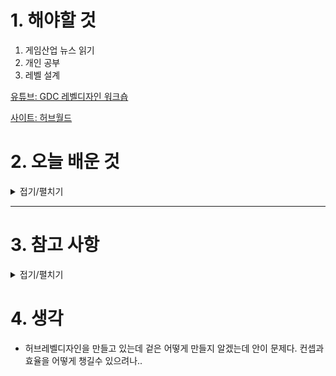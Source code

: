 
# 1. 해야할 것

1. 게임산업 뉴스 읽기 
2. 개인 공부  
3. 레벨 설계

[유튜브: GDC 레벨디자인 워크숍](https://www.youtube.com/watch?v=09r1B9cVEQY)

[사이트: 허브월드](https://blog.naver.com/kids1412/222907230716)



# 2. 오늘 배운 것

<details>
<summary>접기/펼치기</summary>

# 허브 레벨디자인
---

## ✅ 1. **핵심 기능 정리**

허브 레벨은 **중심축**입니다. 다음 기능들을 반드시 고려해야 합니다:

| 기능           | 설명                                     |
| ------------ | -------------------------------------- |
| **진입/퇴장 지점** | 미션 시작 전/후로 연결되는 게이트웨이 (포탈, 문, 엘리베이터 등) |
| **상호작용 요소**  | NPC, 상점, 제작대, 퀘스트 보드 등                 |
| **회복/준비 공간** | 휴식 공간, 장비 변경, 회복 아이템 보충 등              |
| **업그레이드**    | 스킬 트리, 장비 강화, 능력 해금 등 성장 관련 시스템        |
| **스토리 전개**   | 컷씬, 대화, 이벤트 트리거 등 내러티브 전달 공간           |

---

## ✅ 2. **심리적 설계 포인트 (플레이어 경험 중심)**

| 항목         | 고려 사항                                      |
| ---------- | ------------------------------------------ |
| **안전함**    | 허브는 적이 없고, 긴장을 내려놓을 수 있는 ‘안식처’ 느낌이 중요      |
| **익숙함**    | 반복 방문이 예상되므로 구조가 **기억하기 쉬워야 함**            |
| **성장의 체감** | 시간이 지날수록 변화(예: 사람 증가, 장식 변화 등)가 있으면 몰입도 상승 |
| **선택의 여지** | 어디로 갈지, 무엇을 할지 **플레이어가 선택할 수 있는 구조** 제공    |

---

## ✅ 3. **공간 구조 디자인 요소**

| 항목               | 설명                                                |
| ---------------- | ------------------------------------------------- |
| **중심부 + 방사형 구조** | 중앙에서 시작해 여러 방향으로 갈 수 있게 설계하면 탐색/기억 쉬움             |
| **시선 유도**        | 시각적 랜드마크(탑, 불빛, 조형물)로 플레이어를 자연스럽게 유도              |
| **동선 분리**        | 핵심 활동(NPC 상호작용)과 보조 활동(수집, 감상)을 공간적으로 분리하면 정돈된 느낌 |
| **복귀 동선 확보**     | 플레이어가 쉽게 돌아올 수 있는 **순환 구조**나 **빠른 이동** 고려         |

---

## ✅ 4. **게임 흐름(Loop)과 연계**

허브는 게임 루프와 연계되어야 의미가 강해집니다.

```text
[전투/미션] → [허브 복귀] → [보상 정산 / 강화 / 다음 준비] → [다음 전투/미션]
```

이 루프를 고려하여:

* **퀘스트 클리어 후 돌아왔을 때 허브가 보상과 회복을 제공하는 구조**
* **새로운 길이 열리는 식의 시각적/공간적 변화**가 이루어지면 좋습니다.

---

## ✅ 5. **유형별 허브 디자인 전략**

| 허브 유형      | 예시                   | 디자인 전략                       |
| ---------- | -------------------- | ---------------------------- |
| **도시형 허브** | 어쌔신크리드, 엘든링의 라운드테이블  | 다양한 상점 + 정보 수집 + 분위기 감상 중심   |
| **거점형 허브** | 몬스터헌터, XCOM          | 반복 업그레이드와 기능 중심 구성, UI 연계 중요 |
| **신비한 허브** | Hollow Knight의 더트마우스 | 감정적/분위기 중심, 서정적인 공간 구성이 중요   |

---

## ✅ 6. **실무적인 디테일 체크리스트**

* [ ] 플레이어가 첫 방문 시 어디로 가야 할지 **시각적으로 명확**한가?
* [ ] 반복 방문 시 이동이 **귀찮지 않은가?** (빠른 이동, 최소한의 장애물 등)
* [ ] NPC 위치나 기능이 **명확하고 기억하기 쉬운가?**
* [ ] 조명, 색상, 구조물 등으로 **영역 구분**이 자연스러운가?
* [ ] 시간이 지남에 따라 **변화/진화**하는가? (스토리 진행에 따른 배치 변경 등)

---

## ✅ 7. **추가 요소 (있으면 몰입도 강화됨)**

| 요소          | 예시                       |
| ----------- | ------------------------ |
| **배경음악 변화** | 낮/밤 혹은 진행도에 따라 분위기 전환    |
| **감성적 디테일** | 고양이, NPC 간 대화, 벽화 등      |
| **비밀 공간**   | 잘 살펴봐야 보이는 보너스 구역, 수집 요소 |
| **시각적 진화**  | 더러웠던 기지 → 점점 밝아지고 사람 늘어남 |

---

## ✳️ 결론

허브 레벨은 단순한 ‘기능 공간’이 아니라 **플레이어가 게임 세계에 소속감을 느끼는 공간**입니다.
**심리적 안정 + 전략적 기능 + 감정적 감각**을 균형 있게 구성하면 훌륭한 허브가 됩니다.

---

원하시면:

* **허브 구조 스케치 예시**
* **엘든링, 갓오브워, 하데스 같은 게임에서의 허브 비교**
* **언리얼 블록아웃 레벨 디자인 팁**


</details>

****


# 3. 참고 사항


<details>
<summary>접기/펼치기</summary>


---

## ✅ **우수한 SF 허브 레벨 예시**

---

### 🔷 1. **Normandy – \[Mass Effect 시리즈]**

#### ✔ 왜 좋은가?

| 요소                  | 설명                                                  |
| ------------------- | --------------------------------------------------- |
| **우주선 내부라는 일관된 공간** | 허브 전체가 함선이라는 제한된 공간에 있지만, 각 구역이 기능적으로 잘 구분됨         |
| **기능 배치의 논리성**      | 함교, 병기고, 기술실, 연구실, 숙소 등 ‘설정상 있어야 할 곳들’이 설득력 있게 존재   |
| **플레이어 루프 통합**      | 미션 전 브리핑 → 귀환 후 보고/강화/NPC 대화 등 루프를 자연스럽게 연결         |
| **NPC 관계성 강화**      | 모든 주요 NPC가 배 안에 있고, 대화로 스토리와 관계가 심화됨                |
| **진화 구조**           | 게임이 진행되면서 새 NPC, 새 기능, 새 구역이 열림. 작지만 ‘변화’를 체감할 수 있음 |

#### 🎯 핵심:

* **SF 테마의 설정과 기능이 일치**함
* **내러티브 허브이자 기능 허브**로 훌륭하게 작동

---

### 🔷 2. **The Tower – \[Destiny 시리즈]**

#### ✔ 왜 좋은가?

| 요소                 | 설명                                          |
| ------------------ | ------------------------------------------- |
| **멀티플레이 중심 허브**    | 플레이어들이 모이는 공간으로, 사회적 허브 기능이 강함              |
| **직관적인 기능 배치**     | 상점, 보상 수령, 장비 업그레이드 구역이 확실히 구분되어 있음         |
| **시선 유도와 구조의 명확성** | 중앙 광장 → 날아가는 우주선 → 플레이어의 시선이 항상 출입 방향으로 향함  |
| **배경과 분위기**        | 우주를 바라보는 구조 + 낮/밤 변화 등으로 SF 감성 강화           |
| **이벤트 중심 구조**      | 시즌 이벤트, 특별 상점이 배치되어 허브가 계속 ‘살아 있는 공간’처럼 느껴짐 |

#### 🎯 핵심:

* **사회성 강화 + 반복 방문 동기 + 시각적 웅장함**
* SF 허브가 어떻게 **기능성과 감정성을 동시에 충족하는지** 보여줌

---

### 🔷 3. **Citadel – \[Mass Effect 시리즈]**

#### ✔ 왜 좋은가?

| 요소                   | 설명                                         |
| -------------------- | ------------------------------------------ |
| **미래 도시의 중심지**       | 다양한 종족과 문화가 섞여 있는 복합 공간, 세계관의 핵심 허브        |
| **모듈식 구조**           | 택시를 이용해 구역 간 이동 → 큰 도시임에도 플레이어가 혼란스럽지 않음   |
| **스토리/미션/상호작용이 집중됨** | 정치, 상업, 군사 등 다양한 활동이 이곳에 집중되어 있음           |
| **테마별 구역 구성**        | 병원/경찰/상점/라운지 등 공간 기능이 명확하게 나뉘고, 비주얼 언어도 다름 |

#### 🎯 핵심:

* **세계관 심화의 허브**
* ‘장소 자체가 스토리’가 되는 대표적인 SF 허브 공간

---

## ✅ SF 허브 디자인 시 고려할 것들

| 항목            | 설명                                            |
| ------------- | --------------------------------------------- |
| **기술적 환경**    | 높은 기술력을 표현하는 UI, 홀로그램, 자동문, AI 음성, 조명 효과 등    |
| **구역별 기능 구분** | 의료실, 실험실, 격납고, 컨트롤룸 등 공간마다 기능을 명확하게 설정        |
| **시각적 레이어링**  | 수직 구조(엘리베이터, 층별 구분)나 도킹 베이 같은 복합 공간이 몰입도 증가   |
| **세계관 반영**    | 진영 간 긴장, 생체 기술, 환경 오염 등 SF 요소가 공간에 반영되도록 구성   |
| **변화 감지 포인트** | 시간에 따라 조명 변경, NPC 증가, 새로운 구역 개방 등 허브의 ‘진화’ 유도 |

---

## ✅ SF 허브의 분위기 연출 팁

| 감성            | 예시 연출                             |
| ------------- | --------------------------------- |
| **미래 도시**     | 반투명 패널, 고층 빌딩 뷰, 날아다니는 교통수단       |
| **우주선 내부**    | 밀폐된 복도, 금속 재질, 점멸하는 패널, 엔진 진동 사운드 |
| **디스토피아 허브**  | 조명이 어두움, 보안 로봇, 폐허처럼 낡은 기술 잔재     |
| **엘리트 사회 허브** | 흰색/청색 계열의 밝은 조명, 반사 유리, 미학적인 구조물  |

---


</details>



# 4. 생각
- 허브레벨디자인을 만들고 있는데 겉은 어떻게 만들지 알겠는데 안이 문제다. 컨셉과 효율을 어떻게 챙길수 있으려나..

